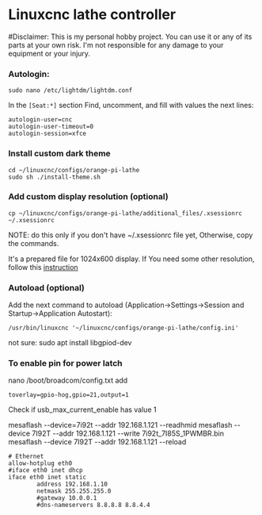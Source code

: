 # Linuxcnc lathe controller

#Disclaimer:
This is my personal hobby project. You can use it or any of its parts at your own risk. I'm not responsible for any damage to your equipment or your injury.

### Autologin:
```
sudo nano /etc/lightdm/lightdm.conf
```
In the  ```[Seat:*]``` section
Find, uncomment, and fill with values the next lines:
```
autologin-user=cnc
autologin-user-timeout=0
autologin-session=xfce
```

### Install custom dark theme
```
cd ~/linuxcnc/configs/orange-pi-lathe
sudo sh ./install-theme.sh
```

### Add custom display resolution (optional)
```
cp ~/linuxcnc/configs/orange-pi-lathe/additional_files/.xsessionrc ~/.xsessionrc
```
NOTE: do this only if you don't have ~/.xsessionrc file yet, Otherwise, copy the commands.

It's a prepared file for 1024x600 display. If You need some other resolution, follow this [instruction](https://askubuntu.com/questions/377937/how-do-i-set-a-custom-resolution)


### Autoload (optional)

Add the next command to autoload (Application->Settings->Session and Startup->Application Autostart):
```
/usr/bin/linuxcnc '~/linuxcnc/configs/orange-pi-lathe/config.ini'
```

not sure:
sudo apt install libgpiod-dev


### To enable pin for power latch 
nano /boot/broadcom/config.txt
add

```
toverlay=gpio-hog,gpio=21,output=1
```
Check if usb_max_current_enable has value 1



mesaflash --device=7i92t --addr 192.168.1.121 --readhmid
mesaflash --device 7I92T --addr 192.168.1.121 --write 7i92t_7I85S_1PWMBR.bin
mesaflash --device 7I92T --addr 192.168.1.121 --reload

```
# Ethernet
allow-hotplug eth0
#iface eth0 inet dhcp
iface eth0 inet static
        address 192.168.1.10
        netmask 255.255.255.0
        #gateway 10.0.0.1
        #dns-nameservers 8.8.8.8 8.8.4.4
```


